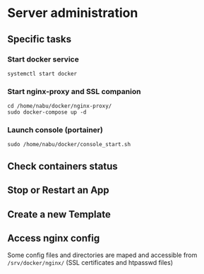 # Server administration

## Specific tasks

### Start docker service
```
systemctl start docker
```

### Start nginx-proxy and SSL companion
```
cd /home/nabu/docker/nginx-proxy/
sudo docker-compose up -d
```
### Launch console (portainer)
```
sudo /home/nabu/docker/console_start.sh
```

## Check containers status

## Stop or Restart an App 

## Create a new Template

## Access nginx config

Some config files and directories are maped and accessible from `/srv/docker/nginx/` (SSL certificates and htpasswd files)